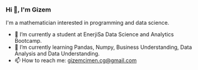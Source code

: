 ### Hi 👋, I'm Gizem

I'm a mathematician interested in programming and data science.

- 🔭 I’m currently a student at EnerjiSa Data Science and Analytics Bootcamp.
- 🌱 I’m currently learning Pandas, Numpy, Business Understanding, Data Analysis and Data Understanding.
- 📫 How to reach me: gizemcimen.cg@gmail.com



<!--
**cimengizem/cimengizem** is a ✨ _special_ ✨ repository because its `README.md` (this file) appears on your GitHub profile.

Here are some ideas to get you started:

- 🔭 I’m currently working on ...
- 🌱 I’m currently learning ...
- 👯 I’m looking to collaborate on ...
- 🤔 I’m looking for help with ...
- 💬 Ask me about ...
- 📫 How to reach me: ...
- 😄 Pronouns: ...
- ⚡ Fun fact: ...


Conect with me: 
[![Linkedin](https://www.iconfinder.com/icons/2959747/employment_business_linkedin_work_icon)](https://www.linkedin.com/in/gizemcimencg/)
![](https://www.iconfinder.com/icons/2959747/employment_business_linkedin_work_icon)
Conect with me: 
[(https://user-images.githubusercontent.com/82230337/137311415-a7fe0c0a-9106-4114-9877-364ee8ebe08c.png)[(https://www.linkedin.com/in/gizemcimencg/)]]

-->
